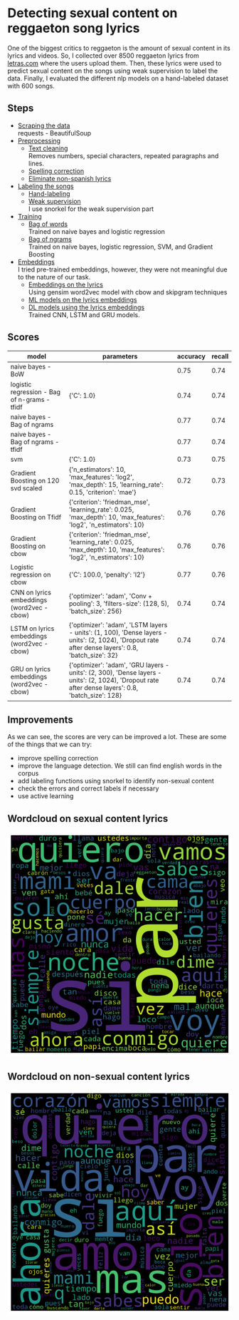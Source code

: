 # Detecting sexual content on reggaeton song lyrics

One of the biggest critics to reggaeton is the amount of sexual content in its lyrics and videos. So, I collected over 8500 reggaeton lyrics from [letras.com](https://www.letras.com/)
where the users upload them. Then, these lyrics were used to predict sexual content on the songs using weak supervision to label the data. Finally, 
I evaluated the different nlp models on a hand-labeled dataset with 600 songs.

## Steps

- [Scraping the data](https://github.com/JonathanElejalde/reggaeton_songs_nlp/tree/main/get_songs)    
requests - BeautifulSoup
- [Preprocessing](https://github.com/JonathanElejalde/reggaeton_songs_nlp/tree/main/preprocessing)
  - [Text cleaning](https://github.com/JonathanElejalde/reggaeton_songs_nlp/blob/main/preprocessing/text_cleaning_spelling.py)       
  Removes numbers, special characters, repeated paragraphs and lines.
  - [Spelling correction](https://github.com/JonathanElejalde/reggaeton_songs_nlp/blob/main/preprocessing/spelling_correction.ipynb)
  - [Eliminate non-spanish lyrics](https://github.com/JonathanElejalde/reggaeton_songs_nlp/blob/main/preprocessing/detect_language.py)
- [Labeling the songs](https://github.com/JonathanElejalde/reggaeton_songs_nlp/tree/main/label_songs)
  - [Hand-labeling](https://github.com/JonathanElejalde/reggaeton_songs_nlp/blob/main/label_songs/label_songs.py)
  - [Weak supervision](https://github.com/JonathanElejalde/reggaeton_songs_nlp/blob/main/label_songs/weak_supervision.ipynb)      
  I use snorkel for the weak supervision part
- [Training](https://github.com/JonathanElejalde/reggaeton_songs_nlp/tree/main/models)
  - [Bag of words](https://github.com/JonathanElejalde/reggaeton_songs_nlp/blob/main/models/bag_of_words.ipynb)      
  Trained on naive bayes and logistic regression
  - [Bag of ngrams](https://github.com/JonathanElejalde/reggaeton_songs_nlp/blob/main/models/bag_of_ngrams.ipynb)     
  Trained on naive bayes, logistic regression, SVM, and Gradient Boosting
- [Embeddings](https://github.com/JonathanElejalde/reggaeton_songs_nlp/tree/main/models)       
I tried pre-trained embeddings, however, they were not meaningful due to the nature of our task.
  - [Embeddings on the lyrics](https://github.com/JonathanElejalde/reggaeton_songs_nlp/blob/main/models/training_word2vec.ipynb)       
  Using gensim word2vec model with cbow and skipgram techniques
  - [ML models on the lyrics embeddings](https://github.com/JonathanElejalde/reggaeton_songs_nlp/blob/main/models/training_embeddings.ipynb)
  - [DL models using the lyrics embeddings](https://github.com/JonathanElejalde/reggaeton_songs_nlp/blob/main/models/training_dl_models.ipynb)      
  Trained CNN, LSTM and GRU models.
  

## Scores
model                                         |  parameters                                                                                                                                           |  accuracy            |  recall
----------------------------------------------|-------------------------------------------------------------------------------------------------------------------------------------------------------|----------------------|--------------------
naive bayes - BoW                             |                                                                                                                                                       |  0.75 |  0.74
logistic regression - Bag of n-grams - tfidf  |  {'C': 1.0}                                                                                                                                           |  0.74 |  0.74
naive bayes - Bag of ngrams                   |                                                                                                                                                       |  0.77 |  0.74
naive bayes - Bag of ngrams - tfidf           |                                                                                                                                                       |  0.77  |  0.74
svm                                           |  {'C': 1.0}                                                                                                                                           |  0.73 |  0.75
Gradient Boosting on 120 svd scaled           |  {'n_estimators': 10, 'max_features': 'log2', 'max_depth': 15, 'learning_rate': 0.15, 'criterion': 'mae'}                                             |  0.72 |  0.73
Gradient Boosting on Tfidf                    |  {'criterion': 'friedman_mse', 'learning_rate': 0.025, 'max_depth': 10, 'max_features': 'log2', 'n_estimators': 10}                                   |  0.76  |  0.76
Gradient Boosting on cbow                     |  {'criterion': 'friedman_mse', 'learning_rate': 0.025, 'max_depth': 10, 'max_features': 'log2', 'n_estimators': 10}                                   |  0.76  |  0.76
Logistic regression on cbow                   |  {'C': 100.0, 'penalty': 'l2'}                                                                                                                        |  0.77  |  0.76
CNN on lyrics embeddings (word2vec - cbow)    |  {'optimizer': 'adam', 'Conv + pooling': 3, 'filters-size': (128, 5), 'batch_size': 256}                                                              |  0.74 |  0.74
LSTM on lyrics embeddings (word2vec - cbow)   |  {'optimizer': 'adam', 'LSTM layers - units': (1, 100), 'Dense layers - units': (2, 1024), 'Dropout rate after dense layers': 0.8, 'batch_size': 32}  |  0.74 |  0.74
GRU on lyrics embeddings (word2vec - cbow)    |  {'optimizer': 'adam', 'GRU layers - units': (2, 300), 'Dense layers - units': (2, 1024), 'Dropout rate after dense layers': 0.8, 'batch_size': 128}  |  0.74 |  0.74

## Improvements
As we can see, the scores are very can be improved a lot. These are some of the things that we can try:
- improve spelling correction
- improve the language detection. We still can find english words in the corpus
- add labeling functions using snorkel to identify non-sexual content
- check the errors and correct labels if necessary
- use active learning

## Wordcloud on sexual content lyrics
![Wordcloud on sexual content lyrics](https://github.com/JonathanElejalde/reggaeton_songs_nlp/blob/main/sexual_content_wordcloud.png)

## Wordcloud on non-sexual content lyrics
![Wordcloud on non-sexual content lyrics](https://github.com/JonathanElejalde/reggaeton_songs_nlp/blob/main/no_sexual_content_wordcloud.png)



